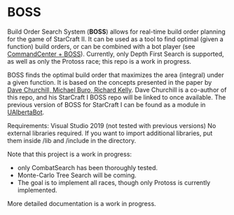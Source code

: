 # BOSS
Build Order Search System (**BOSS**) allows for real-time build order planning for the game of StarCraft II. It can be used as a tool to find optimal (given a function) build orders, or can be combined with a bot player (see [CommandCenter + BOSS](https://github.com/ArtaSeify/CommandCenter)). Currently, only Depth First Search is supported, as well as only the Protoss race; this repo is a work in progress.

BOSS finds the optimal build order that maximizes the area (integral) under a given function. It is based on the concepts presented in the paper by [Dave Churchill, Michael Buro, Richard Kelly](http://www.cs.mun.ca/~dchurchill/pdf/cog19_buildorder.pdf). Dave Churchill is a co-author of this repo, and his StarCraft I BOSS repo will be linked to once available. The previous version of BOSS for StarCraft I can be found as a module in [UAlbertaBot](https://github.com/davechurchill/ualbertabot).

Requirements:
Visual Studio 2019 (not tested with previous versions)
No external libraries required. If you want to import additional libraries, put them inside /lib and /include in the directory.

Note that this project is a work in progress:
- only CombatSearch has been thoroughly tested.
- Monte-Carlo Tree Search will be coming.
- The goal is to implement all races, though only Protoss is currently implemented. 

More detailed documentation is a work in progress.
